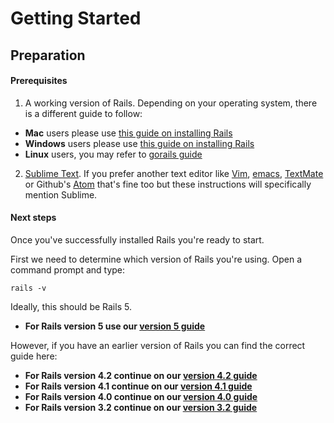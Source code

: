 # Getting Started
## Preparation

#### Prerequisites

1. A working version of Rails. Depending on your operating system, there is a different guide to follow:<br>
  * **Mac** users please use [this guide on installing Rails](/guides/installfest/rails_on_mavericks)
  * **Windows** users please use [this guide on installing Rails](/guides/installfest/rails_on_windows)
  * **Linux** users, you may refer to [gorails guide](https://gorails.com/setup/ubuntu/15.10)
2. [Sublime Text](https://www.sublimetext.com). If you prefer another text editor like [Vim](http://www.vim.org/download.php), [emacs](https://www.gnu.org/software/emacs/), [TextMate](https://macromates.com/) or Github's [Atom](https://atom.io/) that's fine too but these instructions will specifically mention Sublime.

#### Next steps

Once you've successfully installed Rails you're ready to start.

First we need to determine which version of Rails you're using. Open a command prompt and type:

```
rails -v
```

Ideally, this should be Rails 5.

* **For Rails version 5 use our [version 5 guide](/guides/installfest/getting_started)**

However, if you have an earlier version of Rails you can find the correct guide here:

* **For Rails version 4.2 continue on our [version 4.2 guide](/guides/installfest42/getting_started)**
* **For Rails version 4.1 continue on our [version 4.1 guide](/guides/installfest41/getting_started)**
* **For Rails version 4.0 continue on our [version 4.0 guide](/guides/installfest40/getting_started)**
* **For Rails version 3.2 continue on our [version 3.2 guide](/guides/installfest32/getting_started)**
